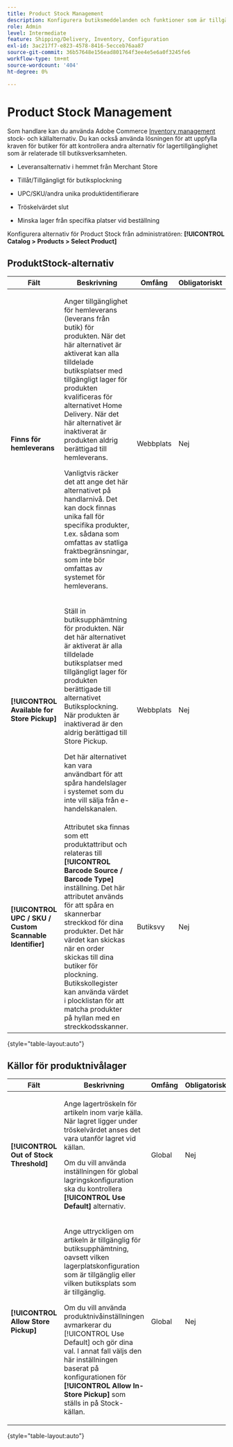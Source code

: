 ```yaml
---
title: Product Stock Management
description: Konfigurera butiksmeddelanden och funktioner som är tillgängliga för kunderna.
role: Admin
level: Intermediate
feature: Shipping/Delivery, Inventory, Configuration
exl-id: 3ac217f7-e823-4578-8416-5ecceb76aa87
source-git-commit: 36b57648e156ead801764f3ee4e5e6a0f3245fe6
workflow-type: tm+mt
source-wordcount: '404'
ht-degree: 0%

---
```


# Product Stock Management

Som handlare kan du använda Adobe Commerce [Inventory management](https://docs.magento.com/user-guide/catalog/inventory-management.html) stock- och källalternativ. Du kan också använda lösningen för att uppfylla kraven för butiker för att kontrollera andra alternativ för lagertillgänglighet som är relaterade till butiksverksamheten.

- Leveransalternativ i hemmet från Merchant Store

- Tillåt/Tillgängligt för butiksplockning

- UPC/SKU/andra unika produktidentifierare

- Tröskelvärdet slut

- Minska lager från specifika platser vid beställning

Konfigurera alternativ för Product Stock från administratören: **[!UICONTROL Catalog > Products > Select Product]**

## **ProduktStock-alternativ**

| **Fält** | **Beskrivning** | **Omfång** | **Obligatoriskt** |
|----------------------------------------------------------|-----------------------------------------------------------------------------------------------------------------------------------------------------------------------------------------------------------------------------------------------------------------------------------------------------------------------------------------------------------------------------------------------------------------------------------------------------------------------------------------------------------------------------------------------------------|------------|--------------|
| **Finns för hemleverans** | <p>Anger tillgänglighet för hemleverans (leverans från butik) för produkten. När det här alternativet är aktiverat kan alla tilldelade butiksplatser med tillgängligt lager för produkten kvalificeras för alternativet Home Delivery. När det här alternativet är inaktiverat är produkten aldrig berättigad till hemleverans.</p>Vanligtvis räcker det att ange det här alternativet på handlarnivå. Det kan dock finnas unika fall för specifika produkter, t.ex. sådana som omfattas av statliga fraktbegränsningar, som inte bör omfattas av systemet för hemleverans.</p> | Webbplats | Nej |
| **[!UICONTROL Available for Store Pickup]** | <p>Ställ in butiksupphämtning för produkten. När det här alternativet är aktiverat är alla tilldelade butiksplatser med tillgängligt lager för produkten berättigade till alternativet Butiksplockning. När produkten är inaktiverad är den aldrig berättigad till Store Pickup.</p><p>Det här alternativet kan vara användbart för att spåra handelslager i systemet som du inte vill sälja från e-handelskanalen.</p> | Webbplats | Nej |
| **[!UICONTROL UPC / SKU / Custom Scannable Identifier]** | Attributet ska finnas som ett produktattribut och relateras till **[!UICONTROL Barcode Source / Barcode Type]** inställning. Det här attributet används för att spåra en skannerbar streckkod för dina produkter. Det här värdet kan skickas när en order skickas till dina butiker för plockning. Butikskollegister kan använda värdet i plocklistan för att matcha produkter på hyllan med en streckkodsskanner. | Butiksvy | Nej |

{style="table-layout:auto"}

## Källor för produktnivålager

| **Fält** | **Beskrivning** | **Omfång** | **Obligatoriskt** |
|-----------------------------------------|---------------------------------------------------------------------------------------------------------------------------------------------------------------------------------------------------------------------------------------------------------------------------------------------------------------------------------------------------------------------------------------------------------|-----------|--------------|
| **[!UICONTROL Out of Stock Threshold]** | <p>Ange lagertröskeln för artikeln inom varje källa. När lagret ligger under tröskelvärdet anses det vara utanför lagret vid källan.</p><p>Om du vill använda inställningen för global lagringskonfiguration ska du kontrollera **[!UICONTROL Use Default]** alternativ.</p> | Global | Nej |
| **[!UICONTROL Allow Store Pickup]** | <p>Ange uttryckligen om artikeln är tillgänglig för butiksupphämtning, oavsett vilken lagerplatskonfiguration som är tillgänglig eller vilken butiksplats som är tillgänglig.</p><p>Om du vill använda produktnivåinställningen avmarkerar du [!UICONTROL Use Default] och gör dina val. I annat fall väljs den här inställningen baserat på konfigurationen för **[!UICONTROL Allow In-Store Pickup]** som ställs in på Stock-källan.</p> | Global | Nej |

{style="table-layout:auto"}

